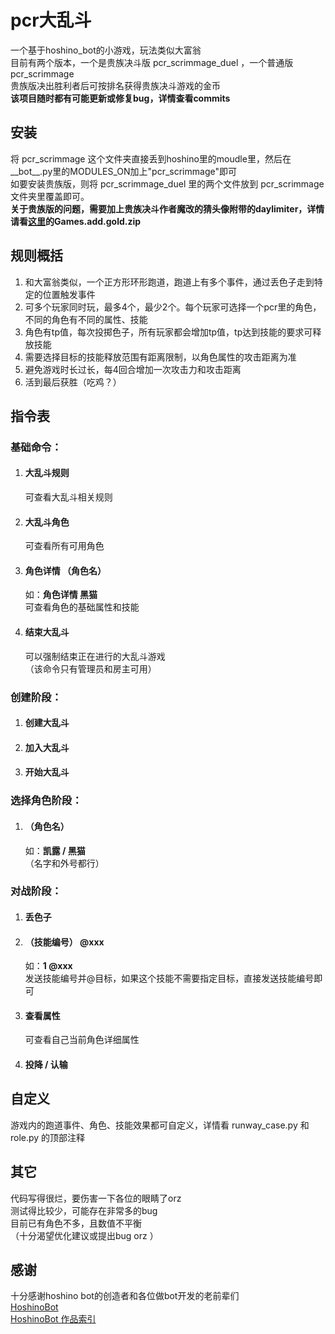 # pcr大乱斗
一个基于hoshino_bot的小游戏，玩法类似大富翁<br>
目前有两个版本，一个是贵族决斗版 pcr_scrimmage_duel ，一个普通版 pcr_scrimmage<br>
贵族版决出胜利者后可按排名获得贵族决斗游戏的金币<br>
**该项目随时都有可能更新或修复bug，详情查看commits**

## 安装
将 pcr_scrimmage 这个文件夹直接丢到hoshino里的moudle里，然后在__bot__.py里的MODULES_ON加上"pcr_scrimmage"即可<br>
如要安装贵族版，则将 pcr_scrimmage_duel 里的两个文件放到 pcr_scrimmage 文件夹里覆盖即可。<br>
**关于贵族版的问题，需要加上贵族决斗作者魔改的猜头像附带的daylimiter，详情请看[这里](https://github.com/Rs794613/PcrDuel/releases)的Games.add.gold.zip**

## 规则概括
1. 和大富翁类似，一个正方形环形跑道，跑道上有多个事件，通过丢色子走到特定的位置触发事件
2. 可多个玩家同时玩，最多4个，最少2个。每个玩家可选择一个pcr里的角色，不同的角色有不同的属性、技能
3. 角色有tp值，每次投掷色子，所有玩家都会增加tp值，tp达到技能的要求可释放技能
4. 需要选择目标的技能释放范围有距离限制，以角色属性的攻击距离为准
5. 避免游戏时长过长，每4回合增加一次攻击力和攻击距离
6. 活到最后获胜（吃鸡？）

## 指令表
### 基础命令：
1. #### 大乱斗规则<br>
	可查看大乱斗相关规则<br>
2. #### 大乱斗角色<br>
	可查看所有可用角色<br>
3. #### 角色详情 （角色名）<br>
	如：**角色详情 黑猫**<br>
	可查看角色的基础属性和技能<br>
4. #### 结束大乱斗<br>
	可以强制结束正在进行的大乱斗游戏<br>
	（该命令只有管理员和房主可用）<br>
### 创建阶段：
1. #### 创建大乱斗<br>
2. #### 加入大乱斗<br>
3. #### 开始大乱斗<br>
### 选择角色阶段：
1. #### （角色名）<br>
	如：**凯露 / 黑猫**<br>
	（名字和外号都行）<br>
### 对战阶段：
1. #### 丢色子<br>
2. #### （技能编号） @xxx<br>
	如：**1 @xxx**<br>
	发送技能编号并@目标，如果这个技能不需要指定目标，直接发送技能编号即可<br>
3. #### 查看属性<br>
	可查看自己当前角色详细属性<br>
4. #### 投降 / 认输<br>

## 自定义
游戏内的跑道事件、角色、技能效果都可自定义，详情看 runway_case.py 和 role.py 的顶部注释<br>

## 其它
代码写得很烂，要伤害一下各位的眼睛了orz<br>
测试得比较少，可能存在非常多的bug<br>
目前已有角色不多，且数值不平衡<br>
（十分渴望优化建议或提出bug orz ）

## 感谢
十分感谢hoshino bot的创造者和各位做bot开发的老前辈们<br>
[HoshinoBot](https://github.com/Ice-Cirno/HoshinoBot)<br>
[HoshinoBot 作品索引](https://github.com/pcrbot/HoshinoBot-plugins-index)
